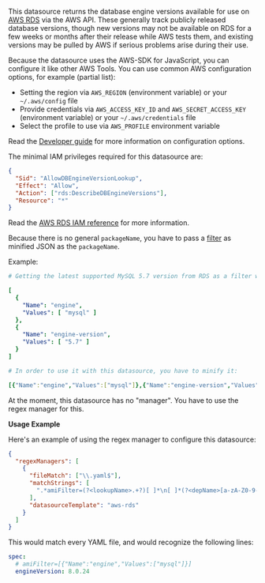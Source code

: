 This datasource returns the database engine versions available for use on [AWS RDS](https://aws.amazon.com/rds/) via the AWS API.
These generally track publicly released database versions, though new versions may not be available on RDS for a few weeks or months after their release while AWS tests them, and existing versions may be pulled by AWS if serious problems arise during their use.

Because the datasource uses the AWS-SDK for JavaScript, you can configure it like other AWS Tools.
You can use common AWS configuration options, for example (partial list):

- Setting the region via `AWS_REGION` (environment variable) or your `~/.aws/config` file
- Provide credentials via `AWS_ACCESS_KEY_ID` and `AWS_SECRET_ACCESS_KEY` (environment variable) or your `~/.aws/credentials` file
- Select the profile to use via `AWS_PROFILE` environment variable

Read the [Developer guide](https://docs.aws.amazon.com/sdk-for-javascript/v3/developer-guide/configuring-the-jssdk.html) for more information on configuration options.

The minimal IAM privileges required for this datasource are:

```json
{
  "Sid": "AllowDBEngineVersionLookup",
  "Effect": "Allow",
  "Action": ["rds:DescribeDBEngineVersions"],
  "Resource": "*"
}
```

Read the [AWS RDS IAM reference](https://docs.aws.amazon.com/service-authorization/latest/reference/list_amazonrds.html) for more information.

Because there is no general `packageName`, you have to pass a [filter](https://docs.aws.amazon.com/AWSJavaScriptSDK/v3/latest/clients/client-rds/interfaces/describedbengineversionscommandinput.html#filters) as minified JSON as the `packageName`.

Example:

```yaml
# Getting the latest supported MySQL 5.7 version from RDS as a filter would look like:

[
  {
    "Name": "engine",
    "Values": [ "mysql" ]
  },
  {
    "Name": "engine-version",
    "Values": [ "5.7" ]
  }
]

# In order to use it with this datasource, you have to minify it:

[{"Name":"engine","Values":["mysql"]},{"Name":"engine-version","Values":["5.7"]}]
```

At the moment, this datasource has no "manager".
You have to use the regex manager for this.

**Usage Example**

Here's an example of using the regex manager to configure this datasource:

```json
{
  "regexManagers": [
    {
      "fileMatch": ["\\.yaml$"],
      "matchStrings": [
        ".*amiFilter=(?<lookupName>.+?)[ ]*\n[ ]*(?<depName>[a-zA-Z0-9-_:]*)[ ]*?:[ ]*?[\"|']?(?<currentValue>[.\\d]+)[\"|']?.*"
      ],
      "datasourceTemplate": "aws-rds"
    }
  ]
}
```

This would match every YAML file, and would recognize the following lines:

```yaml
spec:
  # amiFilter=[{"Name":"engine","Values":["mysql"]}]
  engineVersion: 8.0.24
```
